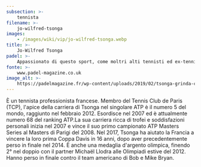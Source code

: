```yaml
---
subsection: >-
    tennista
filename: >-
    jo-wilfred-tsonga
images:
    - /images/wiki/vip/jo-wilfred-tsonga.webp
title: >-
    Jo-Wilfred Tsonga
padel: >-
    Appassionato di questo sport, come moltri alti tennisti ed ex-tennisti francesi, gioca spesso con amici e colleghi. Qui in foto appare insime all'ex-tennista Guillermo Canas a Miami, in vacanza nel 2018.
fonte: >-
    www.padel-magazine.co.uk
image_alt: >-
    https://padelmagazine.fr/wp-content/uploads/2019/02/tsonga-grinda-canas-1-e1549627762930.jpg
---
```

È un tennista professionista francese. Membro del Tennis Club de Paris (TCP), l'apice della carriera di Tsonga nel singolare ATP è il numero 5 del mondo, raggiunto nel febbraio 2012. Esordisce nel 2007 ed è attualmente numero 68 del ranking ATP.La sua carriera ricca di trofei e soddisfazioni personali inizia nel 2007 e vince il suo primo campionato ATP Masters Series al Masters di Parigi del 2008. Nel 2017, Tsonga ha aiutato la Francia a vincere la loro prima Coppa Davis in 16 anni, dopo aver precedentemente perso in finale nel 2014. È anche una medaglia d'argento olimpica, finendo 2° nel doppio con il partner Michaël Llodra alle Olimpiadi estive del 2012. Hanno perso in finale contro il team americano di Bob e Mike Bryan.